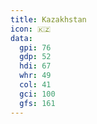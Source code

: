```yaml
---
title: Kazakhstan
icon: 🇰🇿
data:
  gpi: 76
  gdp: 52
  hdi: 67
  whr: 49
  col: 41
  gci: 100
  gfs: 161
---
```


